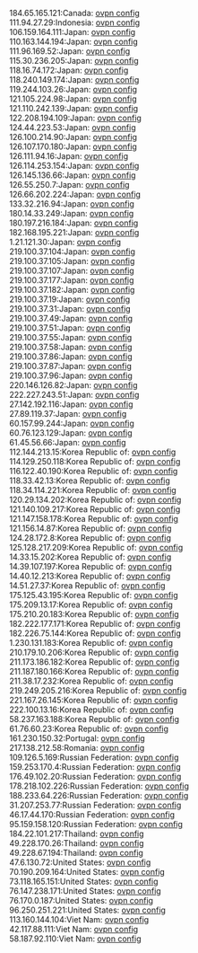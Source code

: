 184.65.165.121:Canada: [ovpn config](vpn/184_65_165_121.ovpn)  
111.94.27.29:Indonesia: [ovpn config](vpn/111_94_27_29.ovpn)  
106.159.164.111:Japan: [ovpn config](vpn/106_159_164_111.ovpn)  
110.163.144.194:Japan: [ovpn config](vpn/110_163_144_194.ovpn)  
111.96.169.52:Japan: [ovpn config](vpn/111_96_169_52.ovpn)  
115.30.236.205:Japan: [ovpn config](vpn/115_30_236_205.ovpn)  
118.16.74.172:Japan: [ovpn config](vpn/118_16_74_172.ovpn)  
118.240.149.174:Japan: [ovpn config](vpn/118_240_149_174.ovpn)  
119.244.103.26:Japan: [ovpn config](vpn/119_244_103_26.ovpn)  
121.105.224.98:Japan: [ovpn config](vpn/121_105_224_98.ovpn)  
121.110.242.139:Japan: [ovpn config](vpn/121_110_242_139.ovpn)  
122.208.194.109:Japan: [ovpn config](vpn/122_208_194_109.ovpn)  
124.44.223.53:Japan: [ovpn config](vpn/124_44_223_53.ovpn)  
126.100.214.90:Japan: [ovpn config](vpn/126_100_214_90.ovpn)  
126.107.170.180:Japan: [ovpn config](vpn/126_107_170_180.ovpn)  
126.111.94.16:Japan: [ovpn config](vpn/126_111_94_16.ovpn)  
126.114.253.154:Japan: [ovpn config](vpn/126_114_253_154.ovpn)  
126.145.136.66:Japan: [ovpn config](vpn/126_145_136_66.ovpn)  
126.55.250.7:Japan: [ovpn config](vpn/126_55_250_7.ovpn)  
126.66.202.224:Japan: [ovpn config](vpn/126_66_202_224.ovpn)  
133.32.216.94:Japan: [ovpn config](vpn/133_32_216_94.ovpn)  
180.14.33.249:Japan: [ovpn config](vpn/180_14_33_249.ovpn)  
180.197.216.184:Japan: [ovpn config](vpn/180_197_216_184.ovpn)  
182.168.195.221:Japan: [ovpn config](vpn/182_168_195_221.ovpn)  
1.21.121.30:Japan: [ovpn config](vpn/1_21_121_30.ovpn)  
219.100.37.104:Japan: [ovpn config](vpn/219_100_37_104.ovpn)  
219.100.37.105:Japan: [ovpn config](vpn/219_100_37_105.ovpn)  
219.100.37.107:Japan: [ovpn config](vpn/219_100_37_107.ovpn)  
219.100.37.177:Japan: [ovpn config](vpn/219_100_37_177.ovpn)  
219.100.37.182:Japan: [ovpn config](vpn/219_100_37_182.ovpn)  
219.100.37.19:Japan: [ovpn config](vpn/219_100_37_19.ovpn)  
219.100.37.31:Japan: [ovpn config](vpn/219_100_37_31.ovpn)  
219.100.37.49:Japan: [ovpn config](vpn/219_100_37_49.ovpn)  
219.100.37.51:Japan: [ovpn config](vpn/219_100_37_51.ovpn)  
219.100.37.55:Japan: [ovpn config](vpn/219_100_37_55.ovpn)  
219.100.37.58:Japan: [ovpn config](vpn/219_100_37_58.ovpn)  
219.100.37.86:Japan: [ovpn config](vpn/219_100_37_86.ovpn)  
219.100.37.87:Japan: [ovpn config](vpn/219_100_37_87.ovpn)  
219.100.37.96:Japan: [ovpn config](vpn/219_100_37_96.ovpn)  
220.146.126.82:Japan: [ovpn config](vpn/220_146_126_82.ovpn)  
222.227.243.51:Japan: [ovpn config](vpn/222_227_243_51.ovpn)  
27.142.192.116:Japan: [ovpn config](vpn/27_142_192_116.ovpn)  
27.89.119.37:Japan: [ovpn config](vpn/27_89_119_37.ovpn)  
60.157.99.244:Japan: [ovpn config](vpn/60_157_99_244.ovpn)  
60.76.123.129:Japan: [ovpn config](vpn/60_76_123_129.ovpn)  
61.45.56.66:Japan: [ovpn config](vpn/61_45_56_66.ovpn)  
112.144.213.15:Korea Republic of: [ovpn config](vpn/112_144_213_15.ovpn)  
114.129.250.118:Korea Republic of: [ovpn config](vpn/114_129_250_118.ovpn)  
116.122.40.190:Korea Republic of: [ovpn config](vpn/116_122_40_190.ovpn)  
118.33.42.13:Korea Republic of: [ovpn config](vpn/118_33_42_13.ovpn)  
118.34.114.221:Korea Republic of: [ovpn config](vpn/118_34_114_221.ovpn)  
120.29.134.202:Korea Republic of: [ovpn config](vpn/120_29_134_202.ovpn)  
121.140.109.217:Korea Republic of: [ovpn config](vpn/121_140_109_217.ovpn)  
121.147.158.178:Korea Republic of: [ovpn config](vpn/121_147_158_178.ovpn)  
121.156.14.87:Korea Republic of: [ovpn config](vpn/121_156_14_87.ovpn)  
124.28.172.8:Korea Republic of: [ovpn config](vpn/124_28_172_8.ovpn)  
125.128.217.209:Korea Republic of: [ovpn config](vpn/125_128_217_209.ovpn)  
14.33.15.202:Korea Republic of: [ovpn config](vpn/14_33_15_202.ovpn)  
14.39.107.197:Korea Republic of: [ovpn config](vpn/14_39_107_197.ovpn)  
14.40.12.213:Korea Republic of: [ovpn config](vpn/14_40_12_213.ovpn)  
14.51.27.37:Korea Republic of: [ovpn config](vpn/14_51_27_37.ovpn)  
175.125.43.195:Korea Republic of: [ovpn config](vpn/175_125_43_195.ovpn)  
175.209.13.17:Korea Republic of: [ovpn config](vpn/175_209_13_17.ovpn)  
175.210.20.183:Korea Republic of: [ovpn config](vpn/175_210_20_183.ovpn)  
182.222.177.171:Korea Republic of: [ovpn config](vpn/182_222_177_171.ovpn)  
182.226.75.144:Korea Republic of: [ovpn config](vpn/182_226_75_144.ovpn)  
1.230.131.183:Korea Republic of: [ovpn config](vpn/1_230_131_183.ovpn)  
210.179.10.206:Korea Republic of: [ovpn config](vpn/210_179_10_206.ovpn)  
211.173.186.182:Korea Republic of: [ovpn config](vpn/211_173_186_182.ovpn)  
211.187.180.166:Korea Republic of: [ovpn config](vpn/211_187_180_166.ovpn)  
211.38.17.232:Korea Republic of: [ovpn config](vpn/211_38_17_232.ovpn)  
219.249.205.216:Korea Republic of: [ovpn config](vpn/219_249_205_216.ovpn)  
221.167.26.145:Korea Republic of: [ovpn config](vpn/221_167_26_145.ovpn)  
222.100.13.16:Korea Republic of: [ovpn config](vpn/222_100_13_16.ovpn)  
58.237.163.188:Korea Republic of: [ovpn config](vpn/58_237_163_188.ovpn)  
61.76.60.23:Korea Republic of: [ovpn config](vpn/61_76_60_23.ovpn)  
161.230.150.32:Portugal: [ovpn config](vpn/161_230_150_32.ovpn)  
217.138.212.58:Romania: [ovpn config](vpn/217_138_212_58.ovpn)  
109.126.5.169:Russian Federation: [ovpn config](vpn/109_126_5_169.ovpn)  
159.253.170.4:Russian Federation: [ovpn config](vpn/159_253_170_4.ovpn)  
176.49.102.20:Russian Federation: [ovpn config](vpn/176_49_102_20.ovpn)  
178.218.102.226:Russian Federation: [ovpn config](vpn/178_218_102_226.ovpn)  
188.233.64.226:Russian Federation: [ovpn config](vpn/188_233_64_226.ovpn)  
31.207.253.77:Russian Federation: [ovpn config](vpn/31_207_253_77.ovpn)  
46.17.44.170:Russian Federation: [ovpn config](vpn/46_17_44_170.ovpn)  
95.159.158.120:Russian Federation: [ovpn config](vpn/95_159_158_120.ovpn)  
184.22.101.217:Thailand: [ovpn config](vpn/184_22_101_217.ovpn)  
49.228.170.26:Thailand: [ovpn config](vpn/49_228_170_26.ovpn)  
49.228.67.194:Thailand: [ovpn config](vpn/49_228_67_194.ovpn)  
47.6.130.72:United States: [ovpn config](vpn/47_6_130_72.ovpn)  
70.190.209.164:United States: [ovpn config](vpn/70_190_209_164.ovpn)  
73.118.165.151:United States: [ovpn config](vpn/73_118_165_151.ovpn)  
76.147.238.171:United States: [ovpn config](vpn/76_147_238_171.ovpn)  
76.170.0.187:United States: [ovpn config](vpn/76_170_0_187.ovpn)  
96.250.251.221:United States: [ovpn config](vpn/96_250_251_221.ovpn)  
113.160.144.104:Viet Nam: [ovpn config](vpn/113_160_144_104.ovpn)  
42.117.88.111:Viet Nam: [ovpn config](vpn/42_117_88_111.ovpn)  
58.187.92.110:Viet Nam: [ovpn config](vpn/58_187_92_110.ovpn)  
